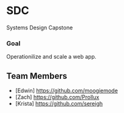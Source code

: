 # SDC
Systems Design Capstone

### Goal
Operationilize and scale a web app.

## Team Members

- [Edwin]
https://github.com/moogiemode
- [Zach]
https://github.com/Prollux
- [Krista]
https://github.com/sereigh